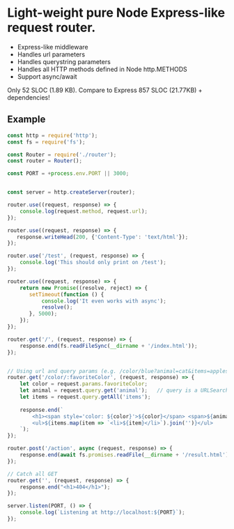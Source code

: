 # Light-weight pure Node Express-like request router.

- Express-like middleware
- Handles url parameters
- Handles querystring parameters
- Handles all HTTP methods defined in Node http.METHODS
- Support async/await

Only 52 SLOC (1.89 KB). 
Compare to Express 857 SLOC (21.77KB) + dependencies!

## Example
```javascript
const http = require('http');
const fs = require('fs');

const Router = require('./router');
const router = Router();

const PORT = +process.env.PORT || 3000;


const server = http.createServer(router);

router.use((request, response) => {
    console.log(request.method, request.url);
});

router.use((request, response) => {
   response.writeHead(200, {'Content-Type': 'text/html'});
});

router.use('/test', (request, response) => {
    console.log('This should only print on /test');
});

router.use((request, response) => {
    return new Promise((resolve, reject) => {
       setTimeout(function () {
           console.log('It even works with async');
           resolve();
       }, 5000);
    });
});

router.get('/', (request, response) => {
    response.end(fs.readFileSync(__dirname + '/index.html'));
});


// Using url and query params (e.g. /color/blue?animal=cat&items=apples&items=oranges&items=eggs)
router.get('/color/:favoriteColor', (request, response) => {
    let color = request.params.favoriteColor;
    let animal = request.query.get('animal');   // query is a URLSearchParams object (https://developer.mozilla.org/en-US/docs/Web/API/URLSearchParams)
    let items = request.query.getAll('items');
    
    response.end(`
        <h1><span style='color: ${color}'>${color}</span> <span>${animal}</span></h1>
        <ul>${items.map(item => `<li>${item}</li>`).join('')}</ul>
    `);
});

router.post('/action', async (request, response) => {
    response.end(await fs.promises.readFile(__dirname + '/result.html'));
});

// Catch all GET
router.get('', (request, response) => {
    response.end("<h1>404</h1>");
});

server.listen(PORT, () => {
    console.log(`Listening at http://localhost:${PORT}`);
});
```
